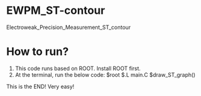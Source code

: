 # EWPM_ST-contour
Electroweak_Precision_Measurement_ST_contour

# How to run?

1. This code runs based on ROOT. Install ROOT first.
2. At the terminal, run the below code:
   $root
   $.L main.C
   $draw_ST_graph()

This is the END! Very easy!
